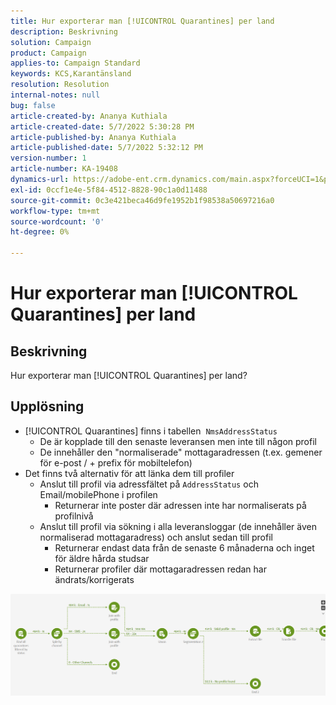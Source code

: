 ```yaml
---
title: Hur exporterar man [!UICONTROL Quarantines] per land
description: Beskrivning
solution: Campaign
product: Campaign
applies-to: Campaign Standard
keywords: KCS,Karantänsland
resolution: Resolution
internal-notes: null
bug: false
article-created-by: Ananya Kuthiala
article-created-date: 5/7/2022 5:30:28 PM
article-published-by: Ananya Kuthiala
article-published-date: 5/7/2022 5:32:12 PM
version-number: 1
article-number: KA-19408
dynamics-url: https://adobe-ent.crm.dynamics.com/main.aspx?forceUCI=1&pagetype=entityrecord&etn=knowledgearticle&id=72a54362-2bce-ec11-a7b5-0022480a8e40
exl-id: 0ccf1e4e-5f84-4512-8828-90c1a0d11488
source-git-commit: 0c3e421beca46d9fe1952b1f98538a50697216a0
workflow-type: tm+mt
source-wordcount: '0'
ht-degree: 0%

---
```


# Hur exporterar man [!UICONTROL Quarantines] per land

## Beskrivning

Hur exporterar man [!UICONTROL Quarantines] per land?

## Upplösning


- [!UICONTROL Quarantines] finns i tabellen  `NmsAddressStatus`
   - De är kopplade till den senaste leveransen men inte till någon profil
   - De innehåller den &quot;normaliserade&quot; mottagaradressen (t.ex. gemener för e-post / + prefix för mobiltelefon)
- Det finns två alternativ för att länka dem till profiler
   - Anslut till profil via adressfältet på `AddressStatus` och Email/mobilePhone i profilen
      - Returnerar inte poster där adressen inte har normaliserats på profilnivå
   - Anslut till profil via sökning i alla leveransloggar (de innehåller även normaliserad mottagaradress) och anslut sedan till profil
      - Returnerar endast data från de senaste 6 månaderna och inget för äldre hårda studsar
      - Returnerar profiler där mottagaradressen redan har ändrats/korrigerats


![](assets/9aa27d94-2bce-ec11-a7b5-0022480a8e40.png)
